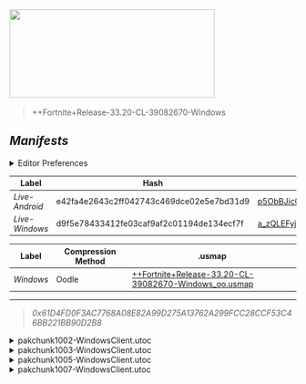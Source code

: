 <a href="#manifests">
  <img style="pointer-events: none" src="https://raw.githubusercontent.com/Tectors/fn-archive/master/.github/source/dependents/gen.33.20.svg" width="360" height="155"\>
</a>

 >  
  
  > ++Fortnite+Release-33.20-CL-39082670-Windows

## *Manifests*
<details>
  <summary>Editor Preferences</summary>

 > 
    ((Value="0x60B3BDCA329E4DC3B199C59AC56E500ABBBFA25DA6B1547EFC0F6701B904F8E1",Guid="3D738885316A0BCFE38A3B60108D4195"),(Value="0x7D8D3EBED2F5BCDE51ABA772D5CE12C14E29FC8B7FE01B0F66A05738AB19C08B",Guid="47CCB9DF0EE91BDE66F94F73D0F7C9D3"),(Value="0x1DF9C58C2FBF1122FBC37AAAB15EE55DEFBF486400449227009DB11D766F1C90",Guid="691EE5E7D12D2AAB8094DC5C5C3294EA"),(Value="0x36743607883DEA48B68F4F29637F89FBAF28DABB0C84D9CE5A6F479BEEAAF88C",Guid="7F2F547752CC7BEE86E81B09A1562A34"))
</details>

| Label | Hash | Route |
| - | - | - |
| *Live-Android* | e42fa4e2643c2ff042743c469dce02e5e7bd31d9 | [p5ObBJic0ds_5zGMvkKkIMbeiESvTw](https://github.com/Tectors/fn-archive/blob/master/manifests/p5ObBJic0ds_5zGMvkKkIMbeiESvTw.manifest) |
| *Live-Windows* | d9f5e78433412fe03caf9af2c01194de134ecf7f | [a_zQLEFyj3g3HQHZ5kWOeY2HEhLvsA](https://github.com/Tectors/fn-archive/blob/master/manifests/a_zQLEFyj3g3HQHZ5kWOeY2HEhLvsA.manifest) |


| Label | Compression Method | .usmap |
| - | - | - |
| *Windows* | Oodle | [++Fortnite+Release-33.20-CL-39082670-Windows_oo.usmap](https://github.com/Tectors/fn-archive/blob/master/manifests/mappings/++Fortnite+Release-33.20-CL-39082670-Windows_oo.usmap) |

---

> *0x61D4FD0F3AC7768A08E82A99D275A13762A299FCC28CCF53C46BB221BB90D2B8*

<details>
  <summary>pakchunk1002-WindowsClient.utoc</summary>

 > 
    0x60B3BDCA329E4DC3B199C59AC56E500ABBBFA25DA6B1547EFC0F6701B904F8E1
    KEYCHAIN: 3D738885316A0BCFE38A3B60108D4195:YLO9yjKeTcOxmcWaxW5QCru/ol2msVR+/A9nAbkE+OE=

  <img src="https://raw.githubusercontent.com/Tectors/fn-archive/master/.github/source/dependents/referred/Wrap_ButterPlate.svg" width="100"> <img src="https://raw.githubusercontent.com/Tectors/fn-archive/master/.github/source/dependents/referred/Wrap_AvocadoSeal.svg" width="100"> <img src="https://raw.githubusercontent.com/Tectors/fn-archive/master/.github/source/dependents/referred/Pickaxe_ButterPlate.svg" width="100"> <img src="https://raw.githubusercontent.com/Tectors/fn-archive/master/.github/source/dependents/referred/Pickaxe_AvocadoSeal.svg" width="100"> <img src="https://raw.githubusercontent.com/Tectors/fn-archive/master/.github/source/dependents/referred/EID_AvocadoSeal.svg" width="100"> <img src="https://raw.githubusercontent.com/Tectors/fn-archive/master/.github/source/dependents/referred/Character_ButterPlate.svg" width="100"> <img src="https://raw.githubusercontent.com/Tectors/fn-archive/master/.github/source/dependents/referred/Character_AvocadoSeal.svg" width="100"> <img src="https://raw.githubusercontent.com/Tectors/fn-archive/master/.github/source/dependents/referred/Backpack_ButterPlate.svg" width="100"> <img src="https://raw.githubusercontent.com/Tectors/fn-archive/master/.github/source/dependents/referred/Backpack_AvocadoSeal.svg" width="100"> 
</details>

<details>
  <summary>pakchunk1003-WindowsClient.utoc</summary>

 > 
    0x7D8D3EBED2F5BCDE51ABA772D5CE12C14E29FC8B7FE01B0F66A05738AB19C08B
    KEYCHAIN: 47CCB9DF0EE91BDE66F94F73D0F7C9D3:fY0+vtL1vN5Rq6dy1c4SwU4p/It/4BsPZqBXOKsZwIs=

  </details>

<details>
  <summary>pakchunk1005-WindowsClient.utoc</summary>

 > 
    0x1DF9C58C2FBF1122FBC37AAAB15EE55DEFBF486400449227009DB11D766F1C90
    KEYCHAIN: 691EE5E7D12D2AAB8094DC5C5C3294EA:HfnFjC+/ESL7w3qqsV7lXe+/SGQARJInAJ2xHXZvHJA=

  </details>

<details>
  <summary>pakchunk1007-WindowsClient.utoc</summary>

 > 
    0x36743607883DEA48B68F4F29637F89FBAF28DABB0C84D9CE5A6F479BEEAAF88C
    KEYCHAIN: 7F2F547752CC7BEE86E81B09A1562A34:NnQ2B4g96ki2j08pY3+J+68o2rsMhNnOWm9Hm+6q+Iw=

  </details>

